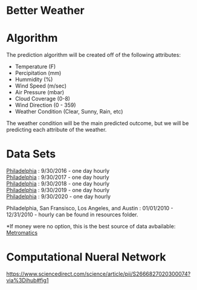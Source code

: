 # Better Weather



# Algorithm 
The prediction algorithm will be created off of the following attributes:   
* Temperature (F)
* Percipitation (mm)
* Hummidity (%)
* Wind Speed (m/sec)
* Air Pressure (mbar)
* Cloud Coverage (0-8)
* Wind Direction (0 - 359)
* Weather Condition (Clear, Sunny, Rain, etc)  


The weather condition will be the main predicted outcome, but we will be predicting each attribute of the weather. 



# Data Sets
[Philadelphia](https://www.wunderground.com/history/daily/KPHL/date/2016-9-30) : 9/30/2016 - one day hourly   
[Philadelphia](https://www.wunderground.com/history/daily/KPHL/date/2017-9-30) : 9/30/2017 - one day hourly  
[Philadelphia](https://www.wunderground.com/history/daily/KPHL/date/2016-9-30) : 9/30/2018 - one day hourly   
[Philadelphia](https://www.wunderground.com/history/daily/KPHL/date/2016-9-30) : 9/30/2019 - one day hourly   
[Philadelphia](https://www.wunderground.com/history/daily/KPHL/date/2016-9-30) : 9/30/2020 - one day hourly   

Philadelphia, San Fransisco, Los Angeles, and Austin : 01/01/2010 - 12/31/2010 - hourly can be found in resources folder. 

*If money were no option, this is the best source of data avbailable: [Metromatics](https://www.meteomatics.com/en/)

# Computational Nueral Network

https://www.sciencedirect.com/science/article/pii/S2666827020300074?via%3Dihub#fig1 
